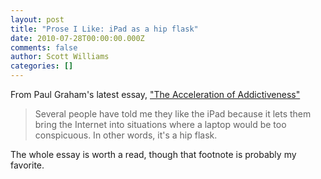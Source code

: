 ```yaml
---
layout: post
title: "Prose I Like: iPad as a hip flask"
date: 2010-07-28T00:00:00.000Z
comments: false
author: Scott Williams
categories: []
---
```

From Paul Graham's latest essay, <a href="http://www.paulgraham.com/addiction.html">"The Acceleration of Addictiveness"</a>

> Several people have told me they like the iPad because it lets them bring the Internet into situations where a laptop would be too conspicuous. In other words, it's a hip flask.

The whole essay is worth a read, though that footnote is probably my favorite.